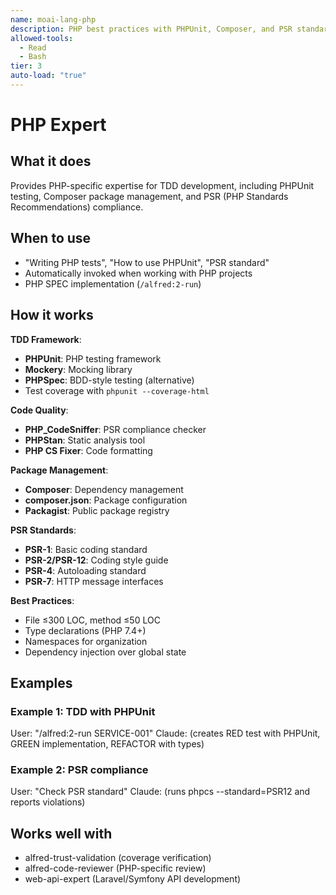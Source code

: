```yaml
---
name: moai-lang-php
description: PHP best practices with PHPUnit, Composer, and PSR standards
allowed-tools:
  - Read
  - Bash
tier: 3
auto-load: "true"
---
```


# PHP Expert

## What it does

Provides PHP-specific expertise for TDD development, including PHPUnit testing, Composer package management, and PSR (PHP Standards Recommendations) compliance.

## When to use

- "Writing PHP tests", "How to use PHPUnit", "PSR standard"
- Automatically invoked when working with PHP projects
- PHP SPEC implementation (`/alfred:2-run`)

## How it works

**TDD Framework**:
- **PHPUnit**: PHP testing framework
- **Mockery**: Mocking library
- **PHPSpec**: BDD-style testing (alternative)
- Test coverage with `phpunit --coverage-html`

**Code Quality**:
- **PHP_CodeSniffer**: PSR compliance checker
- **PHPStan**: Static analysis tool
- **PHP CS Fixer**: Code formatting

**Package Management**:
- **Composer**: Dependency management
- **composer.json**: Package configuration
- **Packagist**: Public package registry

**PSR Standards**:
- **PSR-1**: Basic coding standard
- **PSR-2/PSR-12**: Coding style guide
- **PSR-4**: Autoloading standard
- **PSR-7**: HTTP message interfaces

**Best Practices**:
- File ≤300 LOC, method ≤50 LOC
- Type declarations (PHP 7.4+)
- Namespaces for organization
- Dependency injection over global state

## Examples

### Example 1: TDD with PHPUnit
User: "/alfred:2-run SERVICE-001"
Claude: (creates RED test with PHPUnit, GREEN implementation, REFACTOR with types)

### Example 2: PSR compliance
User: "Check PSR standard"
Claude: (runs phpcs --standard=PSR12 and reports violations)

## Works well with

- alfred-trust-validation (coverage verification)
- alfred-code-reviewer (PHP-specific review)
- web-api-expert (Laravel/Symfony API development)
